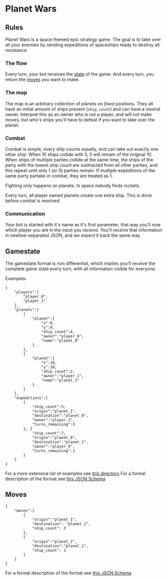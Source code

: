 # Planet Wars

## Rules

Planet Wars is a space themed epic strategy game. The goal is to take over all your enemies by sending expeditions of spaceships ready to destroy all resistance.

### The flow

Every turn, your bot receives the [state](#gamestate) of the game.
And every turn, you return the [moves](#moves) you want to make.

### The map

The map is an arbitrary collection of planets on *fixed* positions. They all have an initial amount of ships present (`ship_count`) and can have a neutral owner. Interpret this as an owner who is not a player, and will not make moves, but who's ships you'll have to defeat if you want to take over the planet.

### Combat

Combat is simple, every ship counts equally, and can take out exactly one other ship. When 10 ships collide with 5, 5 will remain of the original 10. When ships of multiple parties collide at the same time, the ships of the party with the lowest ship count are subtracted from all other parties, and this repeat until only 1 (or 0) parties remain. If multiple expeditions of the same party partake in combat, they are treated as 1.

Fighting only happens on planets. In space nobody finds rockets.

Every turn, all player owned planets create one extra ship. This is done before combat is resolved.

### Communication

Your bot is started with it's name as it's first parameter, that way you'll now which player you are in the input you receive. You'll receive that information in newline-separated JSON, and we expect it back the same way.

## Gamestate

The gamestate format is non differential, which implies you'll receive the complete game state every turn, with all information visible for everyone.

Examples:

```
{
    "players":[
        "player_0",
        "player_1"
    ],
    "planets":[
        {
            "planet":{
                "x":0,
                "y":0,
                "ship_count":4,
                "owner":"player_0",
                "name":"planet_0"
            }
        },
        {
            "planet":{
                "x":10,
                "y":10,
                "ship_count":2,
                "owner":"player_1",
                "name":"planet_1"
            }
        }
    ],
    "expeditions":[
        {
            "ship_count":5,
            "origin":"planet_1",
            "destination":"planet_0",
            "owner":"player_1",
            "turns_remaining":3
        }, {
            "ship_count":7,
            "origin":"planet_0",
            "destination":"planet_1",
            "owner":"player_0",
            "turns_remaining":1
        }
    ]
}
```
For a more extensive list of examples see [this directory](./state_examples)
For a formal description of the format see [this JSON Schema](./gamestateformat.json)

## Moves
```
{
    "moves":[
        {
            "origin":"planet_1",
            "destination": "planet_2",
            "ship_count": 3
        },
        {
            "origin":"planet_2",
            "destination":"planet_1",
            "ship_count": 1
        }
    ]
}
```

For a formal description of the format see [this JSON Schema](./commandformat.json)